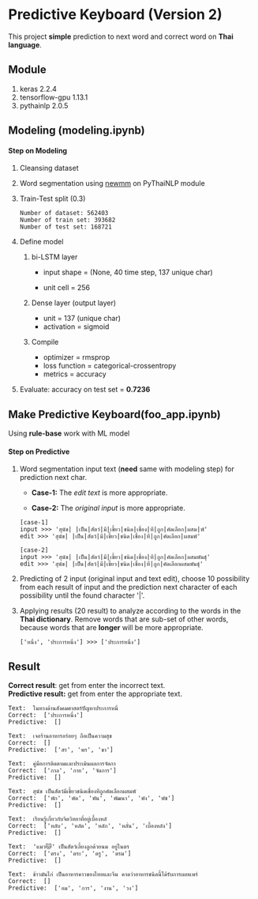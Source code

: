 # Predictive Keyboard (Version 2)

This project **simple** prediction to next word and correct word on **Thai language**.



## Module

1. keras 2.2.4
2. tensorflow-gpu 1.13.1
3. pythainlp 2.0.5



## Modeling (modeling.ipynb)

#### Step on Modeling

1. Cleansing dataset

2. Word segmentation using [newmm](https://github.com/PyThaiNLP/pythainlp/blob/dev/pythainlp/tokenize/newmm.py) on PyThaiNLP module

3. Train-Test split (0.3)

   ```
   Number of dataset: 562403
   Number of train set: 393682
   Number of test set: 168721
   ```

4. Define model

   1. bi-LSTM layer

      - input shape = (None, 40 time step, 137 unique char)

      - unit cell = 256
   2. Dense layer (output layer)

      - unit = 137 (unique char)
      - activation = sigmoid
   3. Compile
      * optimizer = rmsprop
      * loss function = categorical-crossentropy
      * metrics = accuracy

5. Evaluate: accuracy on test set = **0.7236**



## Make Predictive Keyboard(foo_app.ipynb)

Using **rule-base** work with ML model

#### Step on Predictive

1. Word segmentation input text (**need** same with modeling step) for prediction next char.

   - **Case-1:** The *edit text* is more appropriate.

   - **Case-2:**  The *original input* is more appropriate.

   ```
   [case-1] 
   input >>> 'สุนัข| |เป็น|สัตว์|มี|เขี้ยว|ชนิด|เชื่อง|ที|ถูก|คัดเลือก|ผสม|พั'
   edit >>> 'สุนัข| |เป็น|สัตว์|มี|เขี้ยว|ชนิด|เชื่อง|ที|ถูก|คัดเลือก|ผสมพั'
   
   [case-2] 
   input >>> 'สุนัข| |เป็น|สัตว์|มี|เขี้ยว|ชนิด|เชื่อง|ที|ถูก|คัดเลือก|ผสมพันธุ์'
   edit >>> 'สุนัข| |เป็น|สัตว์|มี|เขี้ยว|ชนิด|เชื่อง|ที|ถูก|คัดเลือกผสมพันธุ์'
   ```

2. Predicting of 2 input (original input and text edit), choose 10 possibility from each result of input and the prediction next character of each possibility until the found character '|'.

3. Applying results (20 result) to analyze according to the words in the **Thai dictionary**. Remove words that are sub-set of other words, because words that are **longer** will be more appropriate.

     ```
     ['หนึ่ง', 'ประการหนึ่ง'] >>> ['ประการหนึ่ง']
     ```

## Result

**Correct result**: get from enter the incorrect text.  
**Predictive result:** get from enter the appropriate text.


```
Text:  ในทางด้านสังคมศาสตร์ปัญหาประการหนึ่
Correct:  ['ประการหนึ่ง']
Predictive:  []

Text:  เจอร้านอาหารอร่อยๆ ถือเป็นความสุข
Correct:  []
Predictive:  ['สร', 'พร', 'ขา']

Text:  คู่มือการติดตามและประเมินผลการจัดกา
Correct:  ['กาล', 'กาย', 'จัดการ']
Predictive:  []

Text:  สุนัข เป็นสัตว์มีเขี้ยวชนิดเชื่องทีถูกคัดเลือกผสมพั
Correct:  ['พัก', 'พัด', 'พัน', 'พัฒนา', 'พัง', 'พัช']
Predictive:  []

Text:  เรียนรู้เกี่ยวกับจิตวิทยาที่อยู่เบื้องหลั
Correct:  ['หลับ', 'หลัด', 'หลัก', 'หลั่น', 'เบื้องหลัง']
Predictive:  []

Text:  'แมว🐱' เป็นสัตว์เลี้ยงลูกด้วยนม อยู่ในตร
Correct:  ['ตรง', 'ตระ', 'ตรู', 'ตรม']
Predictive:  []

Text:  ข้าวมันไก่ เป็นอาหารคาวของไทยและจีน คาดว่าอาหารชนิดนี้ได้รับการเผยแพร่
Correct:  []
Predictive:  ['อม', 'การ', 'งาน', 'วง']
```

